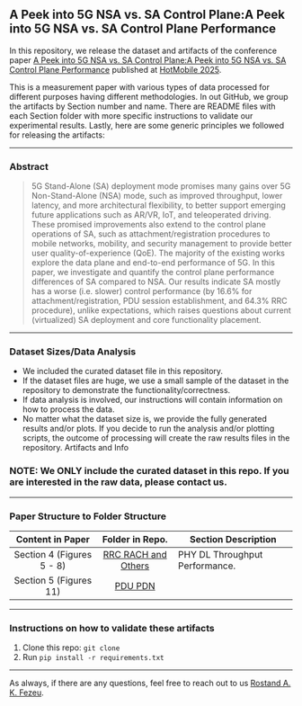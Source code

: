 
## A Peek into 5G NSA vs. SA Control Plane:A Peek into 5G NSA vs. SA Control Plane Performance

In this repository, we release the dataset and artifacts of the conference paper 
[A Peek into 5G NSA vs. SA Control Plane:A Peek into 5G NSA vs. SA Control Plane Performance](https://raw.githubusercontent.com/SIGCOMM24-5GinMidBands/artifacts/refs/heads/main/HERE.pdf) published at [HotMobile 2025](https://hotmobile.org/2025/). 

This is a measurement paper with various types of data processed for different purposes having different methodologies. In out GitHub,
we group the artifacts by Section number and name. There are README files with each Section folder with more specific
instructions to validate our experimental results. Lastly, here are some generic principles we followed for releasing the artifacts:

---

### Abstract  
> 5G Stand-Alone (SA) deployment mode promises many gains over 5G Non-Stand-Alone (NSA) mode, such as improved throughput, lower latency, and more architectural flexibility, to better support emerging future applications such as AR/VR, IoT, and teleoperated driving.
> These promised improvements also extend to the control plane operations of SA, such as attachment/registration procedures to mobile networks, mobility, and security management to provide better user quality-of-experience (QoE).
> The majority of the existing works explore the data plane and end-to-end performance of 5G. 
> In this paper, we investigate and quantify the control plane performance differences of SA compared to NSA. Our results indicate SA mostly has a worse (i.e. slower) control performance (by 16.6% for attachment/registration, PDU session establishment, and 64.3% RRC procedure), unlike expectations, which raises questions about current (virtualized) SA deployment and core functionality placement. 

---

### Dataset Sizes/Data Analysis
- We included the curated dataset file in this repository.
- If the dataset files are huge, we use a small sample of the dataset in the repository to demonstrate the functionality/correctness.
- If data analysis is involved, our instructions will contain information on how to process the data.
- No matter what the dataset size is, we provide the fully generated results and/or plots. If you decide to run the analysis
and/or plotting scripts, the outcome of processing will create
the raw results files in the repository. Artifacts and Info

### NOTE: We ONLY include the curated dataset in this repo. If you are interested in the raw data, please contact us. 

---


### Paper Structure to Folder Structure
 
|                Content in Paper                |                                                    Folder in Repo.                                                     | Section Description                                                                          |
|:----------------------------------------------:|:----------------------------------------------------------------------------------------------------------------------:|----------------------------------------------------------------------------------------------|
|          Section 4 (Figures 5 - 8)             | [RRC RACH and Others](https://github.umn.edu/fezeu001/5G-Mid-Band/blob/main/Sec4-Mid-Band-PhyPerformance/README.md)    | PHY DL Throughput Performance.                                                               |
|	   Section 5 (Figures 11)		 | [PDU PDN]()															  |												 |
---

### Instructions on how to validate these artifacts
1. Clone this repo: ``git clone``
2. Run ``pip install -r requirements.txt``

---

As always, if there are any questions, feel free to reach out to us [Rostand A. K. Fezeu](mailto:fezeu001@umn.edu?cc=claudio.fiandrino@imdea.org&cc=eman@cs.umn.edu&bcc=zhang089@umn.edu&subject=[NSA-SA-Control-Plane]%HOTMOBILE'25%Paper).

